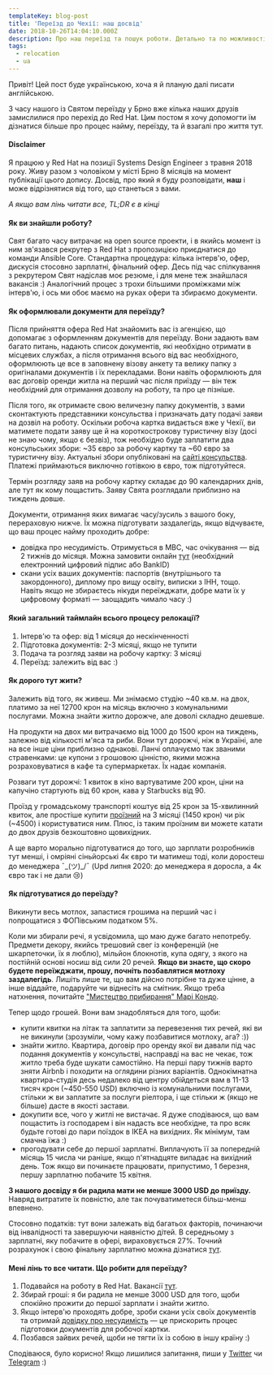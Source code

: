 ```yaml
---
templateKey: blog-post
title: 'Переїзд до Чехії: наш досвід'
date: 2018-10-26T14:04:10.000Z
description: Про наш переїзд та пошук роботи. Детально та по можливості без води.
tags:
  - relocation
  - ua
---
```

Привіт! Цей пост буде українською, хоча я й планую далі писати англійською.

З часу нашого із Святом переїзду у Брно вже кілька наших друзів замислилися про перехід до Red Hat. Цим постом я хочу допомогти їм дізнатися більше про процес найму, переїзду, та й взагалі про життя тут.

#### Disclaimer
Я працюю у Red Hat на позиції Systems Design Engineer з травня 2018 року. Живу разом з чоловіком у місті Брно 8 місяців на момент публікації цього допису. Досвід, про який я буду розповідати, **наш** і може відрізнятися від того, що станеться з вами.

*А якщо вам лінь читати все, TL;DR є в кінці*

####  Як ви знайшли роботу?
Свят багато часу витрачає на open source проекти, і в якийсь момент із ним зв'язався рекрутер з Red Hat з пропозицією приєднатися до команди Ansible Core. Стандартна процедура: кілька інтерв'ю, офер, дискусія стосовно зарплатні, фінальний офер. Десь під час спілкування з рекрутером Свят надіслав моє резюме, і для мене теж знайшлася вакансія :) Аналогічний процес з трохи більшими проміжками між інтерв'ю, і ось ми обоє маємо на руках офери та збираємо документи.

#### Як оформлювали документи для переїзду?
Після прийняття офера Red Hat знайомить вас із агенцією, що допомагає з оформленням документів для переїзду. Вони задають вам багато питань, надають список документів, які необхідно отримати в місцевих службах, а після отримання всього від вас необхідного, оформлюють це все в заповнену візову анкету та велику папку з оригіналами документів і їх перекладами. Вони навіть оформлюють для вас договір оренди житла на перший час після приїзду — він теж необхідний для отримання дозволу на роботу, та про це пізніше.

Після того, як отримаєте свою величезну папку документів, з вами сконтактують представники консульства і призначать дату подачі заяви на дозвіл на роботу. Оскільки робоча картка видається вже у Чехії, ви матимете подати заяву ще й на короткострокову туристичну візу (досі не знаю чому, якщо є безвіз), тож необхідно буде заплатити два консульських збори: ~35 євро за робочу картку та ~60 євро за туристичну візу. Актуальні збори опубліковані на [сайті консульства](https://www.mzv.cz/kiev/uk/x2004_09_06/vizova_informace/dlouhodoba_viza_a_pobyty/x2016_01_28_5.html). Платежі приймаються виключно готівкою в євро, тож підготуйтеся.

Термін розгляду заяв на робочу картку складає до 90 календарних днів, але тут як кому пощастить. Заяву Свята розглядали приблизно на тиждень довше.

Документи, отримання яких вимагає часу/зусиль з вашого боку, перераховую нижче. Їх можна підготувати заздалегідь, якщо відчуваєте, що ваш процес найму проходить добре:
- довідка про несудимість. Отримується в МВС, час очікування — від 2 тижнів до місяця. Можна замовити онлайн [тут](https://dpvs.hsc.gov.ua/) (необхідний електронний цифровий підпис або BankID)
- скани усіх ваших документів: паспортів (внутрішнього та закордонного), диплому про вищу освіту, виписки з ІНН, тощо. Навіть якщо не збираєтесь нікуди переїжджати, добре мати їх у цифровому форматі — заощадить чимало часу :)

#### Який загальний таймлайн всього процесу релокації?
1. Інтерв'ю та офер: від 1 місяця до нескінченності
2. Підготовка документів: 2-3 місяці, якщо не тупити
3. Подача та розгляд заяви на робочу картку: 3 місяці
4. Переїзд: залежить від вас :)

#### Як дорого тут жити?

Залежить від того, як живеш. Ми знімаємо студію ~40 кв.м. на двох, платимо за неї 12700 крон на місяць включно з комунальними послугами. Можна знайти житло дорожче, але доволі складно дешевше.

На продукти на двох ми витрачаємо від 1000 до 1500 крон на тиждень, залежно від кількості м'яса та риби. Вони тут дорожчі, ніж в Україні, але на все інше ціни приблизно однакові. Ланчі оплачуємо так званими стравенками: це купони з грошовою цінністю, якими можна розраховуватися в кафе та супермаркетах. Їх надає компанія.

Розваги тут дорожчі: 1 квиток в кіно вартуватиме 200 крон, ціни на капучіно стартують від 60 крон, кава у Starbucks від 90.

Проїзд у громадському транспорті коштує від 25 крон за 15-хвилинний квиток, але простіше купити [проїзний](https://www.brnoid.cz/en/eoc) на 3 місяці (1450 крон) чи рік (~4500) і користуватися ним. Плюс, із таким проїзним ви можете катати до двох друзів безкоштовно щовихідних. 

А ще варто морально підготуватися до того, що зарплати розробників тут менші, і омріяні сіньйорські 4к євро ти матимеш тоді, коли доростеш до менеджера ¯\_(ツ)_/¯ (Upd липня 2020: до менеджера я доросла, а 4к євро так і не дали 😢)

#### Як підготуватися до переїзду?
Викинути весь мотлох, запастися грошима на перший час і попрощатися з ФОПівським податком 5%.

Коли ми збирали речі, я усвідомила, що маю дуже багато непотребу. Предмети декору, якийсь трешовий свег із конференцій (не шкарпеточки, їх я люблю), мільйон блокнотів, купа одягу, з якого на постійній основі носиш від сили 20 речей. **Якщо ви знаєте, що скоро будете переїжджати, прошу, почніть позбавлятися мотлоху заздалегідь**. Лишіть лише те, що вам дійсно потрібне та дуже цінне, а інше віддайте, подаруйте чи віднесіть на смітник. Якщо треба натхнення, почитайте ["Мистецтво прибирання" Марі Кондо](https://www.bookclub.ua/read/marie_kondo/the_japanese_art_of_decluttering_and_organizing/).

Тепер щодо грошей. Вони вам знадобляться для того, щоби:
* купити квитки на літак та заплатити за перевезення тих речей, які ви не викинули (зрозуміли, чому кажу позбавитися мотлоху, ага? :))
* знайти житло. Квартира, договір про оренду якої ви давали під час подання документів у консульстві, насправді на вас не чекає, тож житло треба буде шукати самостійно. На перші пару тижнів варто зняти Airbnb і походити на оглядини різних варіантів. Однокімнатна квартира-студія десь недалеко від центру обійдеться вам в 11-13 тисяч крон (~450-550 USD) включно із комунальними послугами, стільки ж ви заплатите за послуги ріелтора, і ще стільки ж (якщо не більше) дасте в якості застави.
* докупити все, чого у житлі не вистачає. Я дуже сподіваюся, що вам пощастить із господарем і він надасть все необхідне, та про всяк будьте готові до пари поїздок в IKEA на вихідних. Як мінімум, там смачна їжа :)
* прогодувати себе до першої зарплатні. Виплачують її за попередній місяць 15 числа чи раніше, якщо п'ятнадцяте випадає на вихідний день. Тож якщо ви починаєте працювати, припустимо, 1 березня, першу зарплатню побачите 15 квітня.

**З нашого досвіду я би радила мати не менше 3000 USD до приїзду.** Навряд витратите їх повністю, але так почуватиметеся більш-менш впевнено.

Стосовно податків: тут вони залежать від багатьох факторів, починаючи від інвалідності та завершуючи наявністю дітей. В середньому з зарплатні, яку побачите в офері, вираховується 27%. Точний розрахунок і свою фінальну зарплатню можна дізнатися [тут](https://salarycalc.eu/en/).

#### Мені лінь то все читати. Що робити для переїзду?

1. Подавайся на роботу в Red Hat. Вакансії [тут](https://careers-redhat.icims.com/jobs/search?ss=1&searchLocation=13043--Brno).
2. Збирай гроші: я би радила не менше 3000 USD для того, щоби спокійно прожити до першої зарплати і знайти житло.
3. Якщо інтерв'ю проходять добре, зроби скани усіх своїх документів та отримай [довідку про несудимість](https://dpvs.hsc.gov.ua/) — це прискорить процес підготовки документів для робочої картки.
4. Позбався зайвих речей, щоби не тягти їх із собою в іншу країну :)

Сподіваюся, було корисно! Якщо лишилися запитання, пиши у [Twitter](https://twitter.com/bluebirrrrd) чи [Telegram](https://t.me/bluebirrrrd) :)
